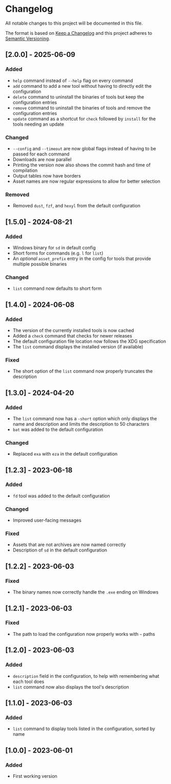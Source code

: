 # Changelog

All notable changes to this project will be documented in this file.

The format is based on [Keep a Changelog](https://keepachangelog.com/en/1.0.0/) and this project adheres to [Semantic Versioning](https://semver.org/spec/v2.0.0.html).

## [2.0.0] - 2025-06-09

### Added

- `help` command instead of `--help` flag on every command
- `add` command to add a new tool without having to directly edit the configuration
- `delete` command to uninstall the binaries of tools but keep the configuration entries
- `remove` command to uninstall the binaries of tools and remove the configuration entries
- `update` command as a shortcut for `check` followed by `install` for the tools needing an update

### Changed

- `--config` and `--timeout` are now global flags instead of having to be passed for each command
- Downloads are now parallel
- Printing the version now also shows the commit hash and time of compilation
- Output tables now have borders
- Asset names are now regular expressions to allow for better selection

### Removed

- Removed `dust`, `fzf`, and `hexyl` from the default configuration

## [1.5.0] - 2024-08-21

### Added

- Windows binary for `sd` in default config
- Short forms for commands (e.g. `l` for `list`)
- An _optional_ `asset_prefix` entry in the config for tools that provide multiple possible binaries

### Changed

- `list` command now defaults to short form

## [1.4.0] - 2024-06-08

### Added

- The version of the currently installed tools is now cached
- Added a `check` command that checks for newer releases
- The default configuration file location now follows the XDG specification
- The `list` command displays the installed version (if available)

### Fixed

- The short option of the `list` command now properly truncates the description

## [1.3.0] - 2024-04-20

### Added

- The `list` command now has a `-short` option which only displays the name and description and limits the description to 50 characters
- `bat` was added to the default configuration

### Changed

- Replaced `exa` with `eza` in the default configuration

## [1.2.3] - 2023-06-18

### Added

- `fd` tool was added to the default configuration

### Changed

- Improved user-facing messages

### Fixed

- Assets that are not archives are now named correctly
- Description of `sd` in the default configuration

## [1.2.2] - 2023-06-03

### Fixed

- The binary names now correctly handle the `.exe` ending on Windows

## [1.2.1] - 2023-06-03

### Fixed

- The path to load the configuration now properly works with `~` paths

## [1.2.0] - 2023-06-03

### Added

- `description` field in the configuration, to help with remembering what each tool does
- `list` command now also displays the tool's description

## [1.1.0] - 2023-06-03

### Added

- `list` command to display tools listed in the configuration, sorted by name

## [1.0.0] - 2023-06-01

### Added

- First working version
